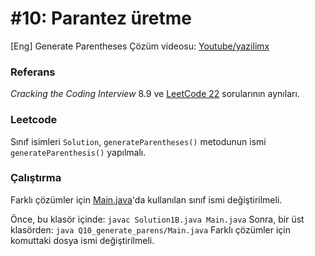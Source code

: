 # #10: Parantez üretme

[Eng] Generate Parentheses
Çözüm videosu: [Youtube/yazilimx](https://youtu.be/jcMVX1_iJHc)

### Referans

_Cracking the Coding Interview_ 8.9 ve [LeetCode 22](https://leetcode.com/problems/generate-parentheses/) sorularının aynıları.

### Leetcode

Sınıf isimleri `Solution`, `generateParentheses()` metodunun ismi `generateParenthesis()` yapılmalı.

### Çalıştırma

Farklı çözümler için [Main.java](Main.java)'da kullanılan sınıf ismi değiştirilmeli.

Önce, bu klasör içinde: `javac Solution1B.java Main.java`
Sonra, bir üst klasörden: `java Q10_generate_parens/Main.java`
Farklı çözümler için komuttaki dosya ismi değiştirilmeli.
